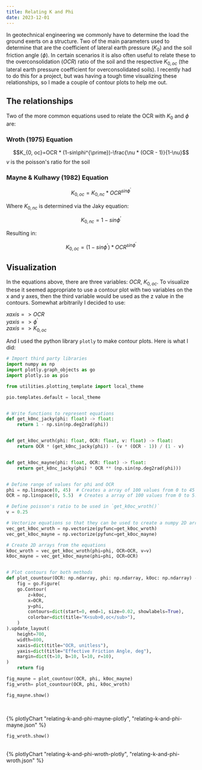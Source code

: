 ```yaml
---
title: Relating K and Phi
date: 2023-12-01
---
```


In geotechnical engineering we commonly have to determine the load the ground exerts on a structure. Two of the main parameters used to determine that are the coefficient of lateral earth pressure ($K_0$) and the soil friction angle ($\phi$). In certain scenarios it is also often useful to relate these to the overconsolidation ($OCR$) ratio of the soil and the respective $K_{0,oc}$ (the lateral earth pressure coefficient for overconsolidated soils). I recently had to do this for a project, but was having a tough time visualizing these relationships, so I made a couple of contour plots to help me out.

## The relationships

Two of the more common equations used to relate the OCR with $K_0$ and $\phi$ are:

### Wroth (1975) Equation

$$K_{0, oc}=OCR * (1-sin\phi^{\prime})-\frac{\nu * (OCR - 1)}{1-\nu}$$
$v$ is the poisson's ratio for the soil

### Mayne & Kulhawy (1982) Equation

$$K_{0, oc}=K_{0, nc}*OCR^{sin\phi^{\prime}}$$

Where $K_{0, nc}$ is determined via the Jaky equation:

$$K_{0, nc}=1-sin\phi^{\prime}$$

Resulting in:

$$K_{0, oc}=(1-sin\phi^{\prime})*OCR^{sin\phi^{\prime}}$$

## Visualization

In the equations above, there are three variables: $OCR$, $K_{0, oc}$. To visualize these it seemed appropriate to use a contour plot with two variables on the x and y axes, then the third variable would be used as the z value in the contours. Somewhat arbitrarily I decided to use:  

$xaxis => OCR$  
$yaxis => \phi^\prime$  
$zaxis => K_{0, oc}$  

And I used the python library `plotly` to make contour plots. Here is what I did:

```python
# Import third party libraries
import numpy as np
import plotly.graph_objects as go
import plotly.io as pio

from utilities.plotting_template import local_theme

pio.templates.default = local_theme


# Write functions to represent equations
def get_k0nc_jacky(phi: float) -> float:
    return 1 - np.sin(np.deg2rad(phi))


def get_k0oc_wroth(phi: float, OCR: float, v: float) -> float:
    return OCR * (get_k0nc_jacky(phi)) - (v * (OCR - 1)) / (1 - v)


def get_k0oc_mayne(phi: float, OCR: float) -> float:
    return get_k0nc_jacky(phi) * OCR ** (np.sin(np.deg2rad(phi)))


# Define range of values for phi and OCR
phi = np.linspace(0, 45)  # Creates a array of 100 values from 0 to 45
OCR = np.linspace(0, 5.5)  # Creates a array of 100 values from 0 to 5.5

# Define poisson's ratio to be used in `get_k0oc_wroth()`
v = 0.25

# Vectorize equations so that they can be used to create a numpy 2D array
vec_get_k0oc_wroth = np.vectorize(pyfunc=get_k0oc_wroth)
vec_get_k0oc_mayne = np.vectorize(pyfunc=get_k0oc_mayne)

# Create 2D arrays from the equations
k0oc_wroth = vec_get_k0oc_wroth(phi=phi, OCR=OCR, v=v)
k0oc_mayne = vec_get_k0oc_mayne(phi=phi, OCR=OCR)


# Plot contours for both methods
def plot_countour(OCR: np.ndarray, phi: np.ndarray, k0oc: np.ndarray) -> np.ndarray:
    fig = go.Figure(
    go.Contour(
        z=k0oc,
        x=OCR,
        y=phi,
        contours=dict(start=0, end=1, size=0.02, showlabels=True),
        colorbar=dict(title="K<sub>0,oc</sub>"),
    )
).update_layout(
    height=700,
    width=800,
    xaxis=dict(title="OCR, unitless"),
    yaxis=dict(title="Effective Friction Angle, deg"),
    margin=dict(t=10, b=10, l=10, r=10),
)
    return fig

fig_mayne = plot_countour(OCR, phi, k0oc_mayne)
fig_wroth= plot_countour(OCR, phi, k0oc_wroth)
```


```python
fig_mayne.show()
```
<br>

{% plotlyChart "relating-k-and-phi-mayne-plotly", "relating-k-and-phi-mayne.json" %}
<br>


```python
fig_wroth.show()
```

<br>
{% plotlyChart "relating-k-and-phi-wroth-plotly", "relating-k-and-phi-wroth.json" %}
